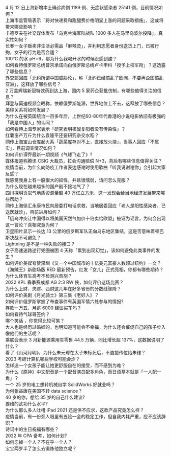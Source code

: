 4 月 12 日上海新增本土确诊病例 1189 例、无症状感染者 25141 例，目前情况如何？  
上海市监管局表示「将对快递费和跑腿费价格明显上涨的问题采取措施」，这或将带来哪些影响？  
卡德罗夫在社交媒体发布「乌克兰海军陆战队 1000 多人在马里乌波尔投降」，真实性如何？  
长春一女子贩卖非生活必需品「麻辣烫」，并利用志愿者身份送货上门，已被行拘，女子的行为是否合适？  
100℃ 的水 pH=6，那为什么我喝开水的时候没感到酸？  
如何看待俄罗斯总统普京承诺向白俄罗斯总统卢卡申科「授予上校军衔」？这透露了哪些信息？  
外交部回应「北约所谓中国威胁论」，称「北约已经搞乱了欧洲，不要再企图搞乱亚洲」，这释放了哪些信号？  
2 万盒辉瑞新冠特效药到达上海，国内 5 家药企获批仿制，有哪些值得关注的信息？  
拜登与莫迪视频会晤称，依赖俄罗斯能源，世界地位上不去，这释放了哪些信息？美印关系将如何发展？  
为什么在被英国统治一百多年后，上世纪60-80年代香港的小说电影依旧有极强的「我是中国人」的认同？  
如何看待上海专家表示「研究表明核酸复阳者没有传染性」？  
红薯亩产万斤为什么袁隆平还要研究杂交水稻？  
网传上海宝山仓库起火系「蔬菜库存对不上，直接放火烧」，当事人回应「不属实」，目前调查情况如何？  
如何评价谭乔最新一期视频《气球飞走了》?  
媒体报道称腾讯 CSIG 大裁员，拉会沟通赔偿 N+3，背后有哪些信息值得关注？  
疫情当前，为什么向防疫工作者表达感谢时使用歌曲「听我说谢谢你」会引起大家反感？  
我感觉我身上有一股很大的奴性，并且很懦弱，请问怎么克服？  
为什么现在越来越多的国产剧不接地气了？  
四川探明页岩气地质资源量超 40 万亿立方米，这一发现会给当地经济发展带来哪些帮助？  
网传上海徐汇永康市民向居委打电话求救，当地居委回应「老人是阳性感染者，已送医就诊」，目前进展如何？  
「俄乌冲突让中国得以将美国天然气加价十倍卖给欧盟」被证为谣言，为何会出现这一言论？真相究竟为何？  
卫星图片显示一长达 13 公里的俄罗斯军队正向乌东地区集结，这是否意味着顿巴斯决战不可避免？  
Lightning 是不是一种失败的接口？  
女子高速迷路逆行兜圈被困 4 天称「累到出现幻觉」，该如何避免此类事件的发生？  
如何评价美媒夸赞深圳《又一个中国城市的十亿美元富豪人数超过纽约》一文？  
《海贼王》新剧场版 RED 最新预告，红发「女儿」正式亮相，你都有哪些期待？  
为什么体育生高考不检测兴奋剂？  
2022 KPL 春季赛成都 AG 2:3 RW 侠，如何评价这场比赛？  
为什么上财、央财、西财这几年在好多省份的分数线骤降？  
如何评价美剧《月光骑士》第三集《老好人》？  
如何评价俄罗斯掌握了布查事件有英国军情六处参与的情报?  
存款一万五，月薪 6000 建议买车吗？  
如何看待气球哥签约？  
哪个笑话 ，你觉得比较可笑？  
大人也是经历过婚姻的，也明知道可能会不幸福，为什么还会催促自己的孩子步入像他们的生活呢？  
乘联会表示 3 月新能源乘用车零售 44.5 万辆，同比增长超 137%，这数据说明了什么？  
看了《山河月明》，为什么朱元璋在太子朱标死后，不直接传位给朱棣？  
2023 考研计算机哪些学校可能会炸？  
怎样追一个女孩子能让她更舒服自在的接受，而不感到为难？  
为什么《原神》中文配音是一个配音演员配多角色，而日语基本就是「一人配一角」？  
一个 25 岁的电工想转机械自学 SolidWorks 好就业吗？  
为何张益唐在美国不转 data science？  
40 岁的你，想给 35 岁的自己什么建议?  
姜维的武功什么水平?  
为什么那么多人吐槽 iPad 2021 还是供不应求，这款产品究竟怎么样？  
疫情当前，有一份旁人眼里有五险一金的稳定工作，但自我内耗严重，应不应该辞职？  
诗词中的生日祝福有哪些？  
2022 年 CPA 备考，如何计划?  
如何忘掉一个人？不在乎一个人？  
宝宝两岁半了怎么去锻炼他独立呢？  
